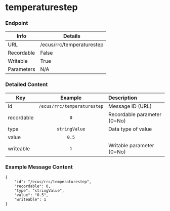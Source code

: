 # temperaturestep



### Endpoint

| Info  | Details |
| ------------- | ------------- |
| URL   | /ecus/rrc/temperaturestep   |
| Recordable   | False   |
| Writable   | True   |
| Parameters  | N/A |

### Detailed Content

|  Key  | Example | Description |
| ------------- | :------: | :------------------------------ |
|  id | `/ecus/rrc/temperaturestep` | Message ID (URL) |
|  recordable | `0` | Recordable parameter (0=No) |
|  type | `stringValue` | Data type of value |
|  value | `0.5` |  |
|  writeable | `1` | Writable parameter (0=No) |



### Example Message Content
```
{
    "id": "/ecus/rrc/temperaturestep",
    "recordable": 0,
    "type": "stringValue",
    "value": "0.5",
    "writeable": 1
}
```
